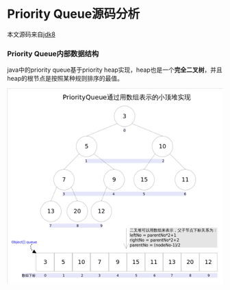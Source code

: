 # Priority Queue源码分析
本文源码来自[jdk8](http://hg.openjdk.java.net/jdk8/jdk8/jdk/file/687fd7c7986d/src/share/classes/java/util/PriorityQueue.java)

### Priority Queue内部数据结构
java中的priority queue基于priority heap实现，heap也是一个**完全二叉树**，并且heap的根节点是按照某种规则排序的最值。

![image](https://github.com/lwdhw1987/algorithm009-class01/blob/master/Week_01/heap.png?raw=true)

